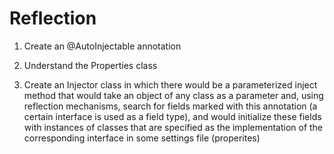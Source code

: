 # Reflection

1. Create an @AutoInjectable annotation


2. Understand the Properties class


3. Create an Injector class in which there would be a parameterized inject method that would take an object of any class as a parameter and, using reflection mechanisms, search for fields marked with this annotation (a certain interface is used as a field type), and would initialize these fields with instances of classes that are specified as the implementation of the corresponding interface in some settings file (properites)

